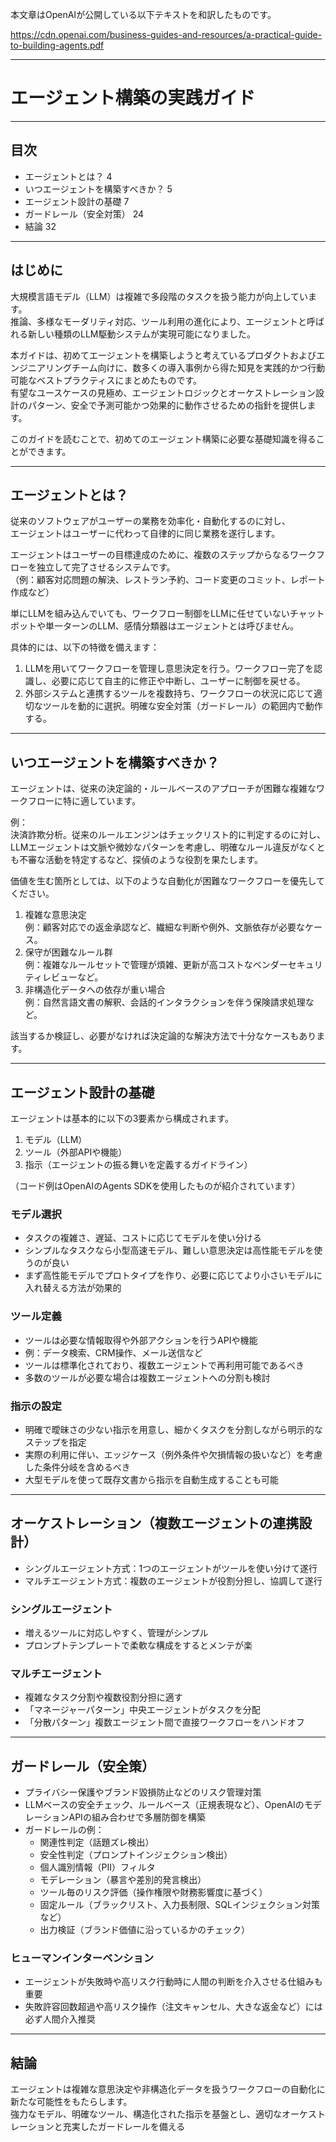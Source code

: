 本文章はOpenAIが公開している以下テキストを和訳したものです。

https://cdn.openai.com/business-guides-and-resources/a-practical-guide-to-building-agents.pdf

---

# エージェント構築の実践ガイド

---

## 目次  
- エージェントとは？ 4  
- いつエージェントを構築すべきか？ 5  
- エージェント設計の基礎 7  
- ガードレール（安全対策） 24  
- 結論 32  

---

## はじめに  
大規模言語モデル（LLM）は複雑で多段階のタスクを扱う能力が向上しています。  
推論、多様なモーダリティ対応、ツール利用の進化により、エージェントと呼ばれる新しい種類のLLM駆動システムが実現可能になりました。  

本ガイドは、初めてエージェントを構築しようと考えているプロダクトおよびエンジニアリングチーム向けに、数多くの導入事例から得た知見を実践的かつ行動可能なベストプラクティスにまとめたものです。  
有望なユースケースの見極め、エージェントロジックとオーケストレーション設計のパターン、安全で予測可能かつ効果的に動作させるための指針を提供します。  

このガイドを読むことで、初めてのエージェント構築に必要な基礎知識を得ることができます。  

---

## エージェントとは？  
従来のソフトウェアがユーザーの業務を効率化・自動化するのに対し、  
エージェントはユーザーに代わって自律的に同じ業務を遂行します。  

エージェントはユーザーの目標達成のために、複数のステップからなるワークフローを独立して完了させるシステムです。  
（例：顧客対応問題の解決、レストラン予約、コード変更のコミット、レポート作成など）  

単にLLMを組み込んでいても、ワークフロー制御をLLMに任せていないチャットボットや単一ターンのLLM、感情分類器はエージェントとは呼びません。  

具体的には、以下の特徴を備えます：  
1. LLMを用いてワークフローを管理し意思決定を行う。ワークフロー完了を認識し、必要に応じて自主的に修正や中断し、ユーザーに制御を戻せる。  
2. 外部システムと連携するツールを複数持ち、ワークフローの状況に応じて適切なツールを動的に選択。明確な安全対策（ガードレール）の範囲内で動作する。  

---

## いつエージェントを構築すべきか？  
エージェントは、従来の決定論的・ルールベースのアプローチが困難な複雑なワークフローに特に適しています。  

例：  
決済詐欺分析。従来のルールエンジンはチェックリスト的に判定するのに対し、LLMエージェントは文脈や微妙なパターンを考慮し、明確なルール違反がなくとも不審な活動を特定するなど、探偵のような役割を果たします。  

価値を生む箇所としては、以下のような自動化が困難なワークフローを優先してください。  

1. 複雑な意思決定  
例：顧客対応での返金承認など、繊細な判断や例外、文脈依存が必要なケース。  
2. 保守が困難なルール群  
例：複雑なルールセットで管理が煩雑、更新が高コストなベンダーセキュリティレビューなど。  
3. 非構造化データへの依存が重い場合  
例：自然言語文書の解釈、会話的インタラクションを伴う保険請求処理など。  

該当するか検証し、必要がなければ決定論的な解決方法で十分なケースもあります。  

---

## エージェント設計の基礎  
エージェントは基本的に以下の3要素から構成されます。  

1. モデル（LLM）  
2. ツール（外部APIや機能）  
3. 指示（エージェントの振る舞いを定義するガイドライン）  

（コード例はOpenAIのAgents SDKを使用したものが紹介されています）

### モデル選択  
- タスクの複雑さ、遅延、コストに応じてモデルを使い分ける  
- シンプルなタスクなら小型高速モデル、難しい意思決定は高性能モデルを使うのが良い  
- まず高性能モデルでプロトタイプを作り、必要に応じてより小さいモデルに入れ替える方法が効果的  

### ツール定義  
- ツールは必要な情報取得や外部アクションを行うAPIや機能  
- 例：データ検索、CRM操作、メール送信など  
- ツールは標準化されており、複数エージェントで再利用可能であるべき  
- 多数のツールが必要な場合は複数エージェントへの分割も検討    

### 指示の設定  
- 明確で曖昧さの少ない指示を用意し、細かくタスクを分割しながら明示的なステップを指定  
- 実際の利用に伴い、エッジケース（例外条件や欠損情報の扱いなど）を考慮した条件分岐を含めるべき  
- 大型モデルを使って既存文書から指示を自動生成することも可能  

---

## オーケストレーション（複数エージェントの連携設計）  
- シングルエージェント方式：1つのエージェントがツールを使い分けて遂行  
- マルチエージェント方式：複数のエージェントが役割分担し、協調して遂行  

### シングルエージェント  
- 増えるツールに対応しやすく、管理がシンプル  
- プロンプトテンプレートで柔軟な構成をするとメンテが楽  

### マルチエージェント  
- 複雑なタスク分割や複数役割分担に適す  
- 「マネージャーパターン」中央エージェントがタスクを分配  
- 「分散パターン」複数エージェント間で直接ワークフローをハンドオフ  

---

## ガードレール（安全策）  
- プライバシー保護やブランド毀損防止などのリスク管理対策  
- LLMベースの安全チェック、ルールベース（正規表現など）、OpenAIのモデレーションAPIの組み合わせで多層防御を構築  
- ガードレールの例：  
  - 関連性判定（話題ズレ検出）  
  - 安全性判定（プロンプトインジェクション検出）  
  - 個人識別情報（PII）フィルタ  
  - モデレーション（暴言や差別的発言検出）  
  - ツール毎のリスク評価（操作権限や財務影響度に基づく）  
  - 固定ルール（ブラックリスト、入力長制限、SQLインジェクション対策など）  
  - 出力検証（ブランド価値に沿っているかのチェック）  

### ヒューマンインターベンション  
- エージェントが失敗時や高リスク行動時に人間の判断を介入させる仕組みも重要  
- 失敗許容回数超過や高リスク操作（注文キャンセル、大きな返金など）には必ず人間介入推奨  

---

## 結論  
エージェントは複雑な意思決定や非構造化データを扱うワークフローの自動化に新たな可能性をもたらします。  
強力なモデル、明確なツール、構造化された指示を基盤とし、適切なオーケストレーションと充実したガードレールを備える